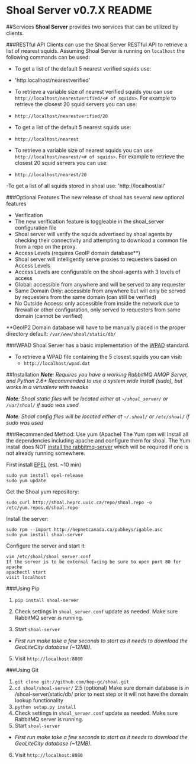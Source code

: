 # Shoal Server v0.7.X README

##Services
**Shoal Server** provides two services that can be utilized by clients.

###RESTful API
Clients can use the Shoal Server RESTful API to retrieve a list of nearest squids. Assuming Shoal Server is running on `localhost` the following commands can be used:

- To get a list of the default 5 nearest verified squids use:
 - 'http:localhost/nearestverified'
- To retrieve a variable size of nearest verified squids you can use `http://localhost/nearestverified/<# of squids>`. For example to retrieve the closest 20 squid servers you can use:
 - `http://localhost/nearestverified/20`

- To get a list of the default 5 nearest squids use:
 - `http://localhost/nearest`
- To retrieve a variable size of nearest squids you can use `http://localhost/nearest/<# of squids>`. For example to retrieve the closest 20 squid servers you can use:
 - `http://localhost/nearest/20`
 
-To get a list of all squids stored in shoal use:
 'http://localhost/all'
 
###Optional Features
The new release of shoal has several new optional features
- Verification
 - The new verification feature is toggleable in the shoal_server configuration file
 - Shoal server will verify the squids advertised by shoal agents by checking their connectivity and attempting to download a common file from a repo on the proxy.
- Access Levels (requires GeoIP domain database**)
 - Shoal server will intelligently serve proxies to requesters based on Access Levels
 - Access Levels are configurable on the shoal-agents with 3 levels of access
  - Global: accessible from anywhere and will be served to any requester
  - Same Domain Only: accessible from anywhere but will only be served by requesters from the same domain (can still be verified)
  - No Outside Access: only accessible from inside the network due to firewall or other configuration, only served to requesters from same domain (cannot be verified)

**GeoIP2 Domain database will have to be manually placed in the proper directory default:
`/var/www/shoal/static/db/`

###WPAD
Shoal Server has a basic implementation of the [WPAD](http://en.wikipedia.org/wiki/Web_Proxy_Autodiscovery_Protocol) standard.

- To retrieve a WPAD file containing the 5 closest squids you can visit:
  - `http://localhost/wpad.dat`

##Installation
 _**Note**: Requires you have a working RabbitMQ AMQP Server, and Python 2.6+_
_Recommended to use a system wide install (sudo), but works in a virtualenv with tweaks_

_**Note**: Shoal static files will be located either at `~/shoal_server/` or `/var/shoal/` if sudo was used_

_**Note**: Shoal config files will be located either at `~/.shoal/` or `/etc/shoal/` if sudo was used_

###Recommended Method: Use yum (Apache)
The Yum rpm will Install all the dependencies including apache and configure them for shoal.
The Yum install does NOT [install the rabbitmq-server](https://www.rabbitmq.com/install-rpm.html) which will be required if one is not already running somewhere.

First install [EPEL](http://fedoraproject.org/wiki/EPEL) (est. ~10 min)

    sudo yum install epel-release
    sudo yum update

Get the Shoal yum repository:

    sudo curl http://shoal.heprc.uvic.ca/repo/shoal.repo -o /etc/yum.repos.d/shoal.repo
   
Install the server:

    sudo rpm --import http://hepnetcanada.ca/pubkeys/igable.asc
    sudo yum install shoal-server
    
Configure the server and start it:

    vim /etc/shoal/shoal_server.conf
    If the server is to be external facing be sure to open port 80 for apache
    apachectl start
    visit localhost

###Using Pip

1. `pip install shoal-server`

2. Check settings in `shoal_server.conf` update as needed. Make sure RabbitMQ server is running.

4. Start `shoal-server`
  - _First run make take a few seconds to start as it needs to download the GeoLiteCity database (~12MB)._

5. Visit `http://localhost:8080`

###Using Git

1. `git clone git://github.com/hep-gc/shoal.git`
2. `cd shoal/shoal-server/`
2.5 (optional) Make sure domain database is in /shoal-server/static/db/ prior to next step or it will not have the domain lookup functionality
3. `python setup.py install`
4. Check settings in `shoal_server.conf` update as needed. Make sure RabbitMQ server is running.
5. Start `shoal-server`
 - _First run make take a few seconds to start as it needs to download the GeoLiteCity database (~12MB)._
 
6. Visit `http://localhost:8080`
